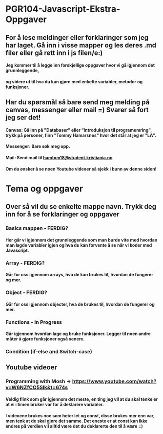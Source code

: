 # PGR104-Javascript-Ekstra-Oppgaver

## For å lese meldinger eller forklaringer som jeg har laget. Gå inn i visse mapper og les deres .md filer eller gå rett inn i js filen/e:)

#### Jeg kommer til å legge inn forskjellige oppgaver hvor vi gå igjennom det grunnleggende, 
#### og videre ut til hva du kan gjøre med enkelte variabler, metoder og funksjoner.

## Har du spørsmål så bare send meg melding på canvas, messenger eller mail =) Svarer så fort jeg ser det!
#### Canvas: Gå inn på "Databaser" eller "Introduksjon til programemring", trykk på personer, finn "Tommy Hamarsnes" hvor det står at jeg er "LA".
#### Messenger: Bare søk meg opp.
#### Mail: Send mail til hamtom18@student.kristiania.no 

#### Om du ønsker å se noen Youtube videoer så sjekk i bunn av denne siden!

# Tema og oppgaver
## Over så vil du se enkelte mappe navn. Trykk deg inn for å se forklaringer og oppgaver

### Basics mappen - FERDIG?
#### Her går vi igjennom det grunnleggende som man burde vite med hvordan man lagde variabler igjen og hva du kan forvente å se når vi koder med Javascript.

### Array - FERDIG?
#### Går for oss igjennom arrays, hva de kan brukes til, hvordan de fungerer og mer.

### Object - FERDIG?
#### Går for oss igjennom objecter, hva de brukes til, hvordan de fungerer og mer.

### Functions - In Progress
#### Går igjennom hvordan lage og bruke funksjoner. Legger til noen andre måter å gjøre funksjoner også senere.

### Condition (if-else and Switch-case)



## Youtube videoer
### Programming with Mosh -> https://www.youtube.com/watch?v=W6NZfCO5SIk&t=674s
#### Veldig flink som går igjennom det meste, en ting jeg vil at du skal tenke er at vi i timen bruker var for å deklarere variabler.
#### I videoene brukes noe som heter let og const, disse brukes mer enn var, men tenk at de skal gjøre det samme. Det eneste er at const kan ikke endres på verdien vil alltid være det du deklarerte den til å være =) 